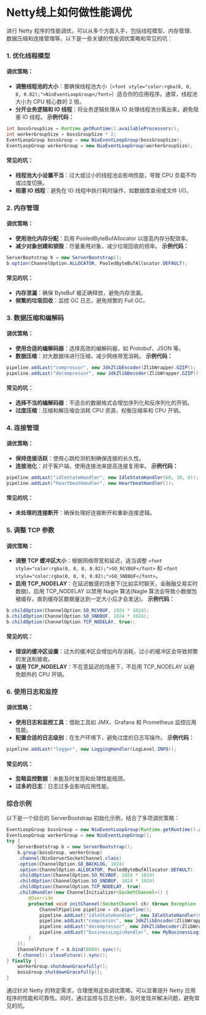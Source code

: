 # Netty线上如何做性能调优
<font style="color:rgba(0, 0, 0, 0.82);">进行 Netty 程序的性能调优，可以从多个方面入手，包括线程模型、内存管理、数据压缩和连接管理等。以下是一些关键的性能调优策略和常见的坑：</font>
### <font style="color:rgba(0, 0, 0, 0.82);">1. 优化线程模型</font>
#### <font style="color:rgba(0, 0, 0, 0.82);">调优策略：</font>
+ **<font style="color:rgba(0, 0, 0, 0.82);">调整线程池的大小</font>**<font style="color:rgba(0, 0, 0, 0.82);">：要确保线程池大小（</font>`<font style="color:rgba(0, 0, 0, 0.82);">NioEventLoopGroup</font>`<font style="color:rgba(0, 0, 0, 0.82);">）适合你的应用程序。通常，线程池大小为 CPU 核心数的 2 倍。</font>
+ **<font style="color:rgba(0, 0, 0, 0.82);">分开业务逻辑和 IO 线程</font>**<font style="color:rgba(0, 0, 0, 0.82);">：将业务逻辑处理从 IO 处理线程池分离出来，避免阻塞 IO 线程。</font>
**<font style="color:rgba(0, 0, 0, 0.82);">示例代码：</font>**
```java
int bossGroupSize = Runtime.getRuntime().availableProcessors();  
int workerGroupSize = bossGroupSize * 2;  
EventLoopGroup bossGroup = new NioEventLoopGroup(bossGroupSize);  
EventLoopGroup workerGroup = new NioEventLoopGroup(workerGroupSize);
```
#### <font style="color:rgba(0, 0, 0, 0.82);">常见的坑：</font>
+ **<font style="color:rgba(0, 0, 0, 0.82);">线程池大小设置不当</font>**<font style="color:rgba(0, 0, 0, 0.82);">：过大或过小的线程池会影响性能，导致 CPU 负载不均或过度切换。</font>
+ **<font style="color:rgba(0, 0, 0, 0.82);">阻塞 IO 线程</font>**<font style="color:rgba(0, 0, 0, 0.82);">：避免在 IO 线程中执行耗时操作，如数据库查询或文件 I/O。</font>
### <font style="color:rgba(0, 0, 0, 0.82);">2. 内存管理</font>
#### <font style="color:rgba(0, 0, 0, 0.82);">调优策略：</font>
+ **<font style="color:rgba(0, 0, 0, 0.82);">使用池化内存分配</font>**<font style="color:rgba(0, 0, 0, 0.82);">：启用 PooledByteBufAllocator 以提高内存分配效率。</font>
+ **<font style="color:rgba(0, 0, 0, 0.82);">减少对象创建和销毁</font>**<font style="color:rgba(0, 0, 0, 0.82);">：尽量重用对象，减少垃圾回收的频率。</font>
**<font style="color:rgba(0, 0, 0, 0.82);">示例代码：</font>**
```java
ServerBootstrap b = new ServerBootstrap();  
b.option(ChannelOption.ALLOCATOR, PooledByteBufAllocator.DEFAULT);
```
#### <font style="color:rgba(0, 0, 0, 0.82);">常见的坑：</font>
+ **<font style="color:rgba(0, 0, 0, 0.82);">内存泄漏</font>**<font style="color:rgba(0, 0, 0, 0.82);">：确保 ByteBuf 被正确释放，避免内存泄漏。</font>
+ **<font style="color:rgba(0, 0, 0, 0.82);">频繁的垃圾回收</font>**<font style="color:rgba(0, 0, 0, 0.82);">：监控 GC 日志，避免频繁的 Full GC。</font>
### <font style="color:rgba(0, 0, 0, 0.82);">3. 数据压缩和编解码</font>
#### <font style="color:rgba(0, 0, 0, 0.82);">调优策略：</font>
+ **<font style="color:rgba(0, 0, 0, 0.82);">使用合适的编解码器</font>**<font style="color:rgba(0, 0, 0, 0.82);">：选择高效的编解码器，如 Protobuf、JSON 等。</font>
+ **<font style="color:rgba(0, 0, 0, 0.82);">数据压缩</font>**<font style="color:rgba(0, 0, 0, 0.82);">：对大数据块进行压缩，减少网络带宽消耗。</font>
**<font style="color:rgba(0, 0, 0, 0.82);">示例代码：</font>**
```java
pipeline.addLast("compressor", new JdkZlibEncoder(ZlibWrapper.GZIP));  
pipeline.addLast("decompressor", new JdkZlibDecoder(ZlibWrapper.GZIP));
```
#### <font style="color:rgba(0, 0, 0, 0.82);">常见的坑：</font>
+ **<font style="color:rgba(0, 0, 0, 0.82);">选择不当的编解码器</font>**<font style="color:rgba(0, 0, 0, 0.82);">：不适合的数据格式会增加序列化和反序列化的开销。</font>
+ **<font style="color:rgba(0, 0, 0, 0.82);">过度压缩</font>**<font style="color:rgba(0, 0, 0, 0.82);">：压缩和解压缩会消耗 CPU 资源，权衡压缩率和 CPU 开销。</font>
### <font style="color:rgba(0, 0, 0, 0.82);">4. 连接管理</font>
#### <font style="color:rgba(0, 0, 0, 0.82);">调优策略：</font>
+ **<font style="color:rgba(0, 0, 0, 0.82);">保持连接活跃</font>**<font style="color:rgba(0, 0, 0, 0.82);">：使用心跳检测机制确保连接的长久性。</font>
+ **<font style="color:rgba(0, 0, 0, 0.82);">连接池化</font>**<font style="color:rgba(0, 0, 0, 0.82);">：对于客户端，使用连接池来提高连接复用率。</font>
**<font style="color:rgba(0, 0, 0, 0.82);">示例代码：</font>**
```java
pipeline.addLast("idleStateHandler", new IdleStateHandler(60, 30, 0));  
pipeline.addLast("heartbeatHandler", new HeartbeatHandler());
```
#### <font style="color:rgba(0, 0, 0, 0.82);">常见的坑：</font>
+ **<font style="color:rgba(0, 0, 0, 0.82);">未处理的连接断开</font>**<font style="color:rgba(0, 0, 0, 0.82);">：确保处理好连接断开和重新连接逻辑。</font>
### <font style="color:rgba(0, 0, 0, 0.82);">5. 调整 TCP 参数</font>
#### <font style="color:rgba(0, 0, 0, 0.82);">调优策略：</font>
+ **<font style="color:rgba(0, 0, 0, 0.82);">调整 TCP 缓冲区大小</font>**<font style="color:rgba(0, 0, 0, 0.82);">：根据网络带宽和延迟，适当调整</font><font style="color:rgba(0, 0, 0, 0.82);"> </font>`<font style="color:rgba(0, 0, 0, 0.82);">SO_RCVBUF</font>`<font style="color:rgba(0, 0, 0, 0.82);"> </font><font style="color:rgba(0, 0, 0, 0.82);">和</font><font style="color:rgba(0, 0, 0, 0.82);"> </font>`<font style="color:rgba(0, 0, 0, 0.82);">SO_SNDBUF</font>`<font style="color:rgba(0, 0, 0, 0.82);">。</font>
+ **<font style="color:rgba(0, 0, 0, 0.82);">启用 TCP_NODELAY</font>**<font style="color:rgba(0, 0, 0, 0.82);">：在延迟敏感的场景下(比如实时聊天，金融融交易实时数据)，启用 TCP_NODELAY 以禁用 Nagle 算法(Nagle 算法会导致小数据包被缓存，直到缓存区数据量达到一定大小后才会发送)。</font>
**<font style="color:rgba(0, 0, 0, 0.82);">示例代码：</font>**
```java
b.childOption(ChannelOption.SO_RCVBUF, 1024 * 1024);  
b.childOption(ChannelOption.SO_SNDBUF, 1024 * 1024);  
b.childOption(ChannelOption.TCP_NODELAY, true);
```
#### <font style="color:rgba(0, 0, 0, 0.82);">常见的坑：</font>
+ **<font style="color:rgba(0, 0, 0, 0.82);">错误的缓冲区设置</font>**<font style="color:rgba(0, 0, 0, 0.82);">：过大的缓冲区会增加内存消耗，过小的缓冲区会导致频繁的发送和接收。</font>
+ **<font style="color:rgba(0, 0, 0, 0.82);">误用 TCP_NODELAY</font>**<font style="color:rgba(0, 0, 0, 0.82);">：不在意延迟的场景下，不启用 TCP_NODELAY 以避免额外的 CPU 开销。</font>
#### <font style="color:rgba(0, 0, 0, 0.82);"></font>
#### 
### <font style="color:rgba(0, 0, 0, 0.82);">6. 使用日志和监控</font>
#### <font style="color:rgba(0, 0, 0, 0.82);">调优策略：</font>
+ **<font style="color:rgba(0, 0, 0, 0.82);">使用日志和监控工具</font>**<font style="color:rgba(0, 0, 0, 0.82);">：借助工具如 JMX、Grafana 和 Prometheus 监控应用性能。</font>
+ **<font style="color:rgba(0, 0, 0, 0.82);">配置合适的日志级别</font>**<font style="color:rgba(0, 0, 0, 0.82);">：在生产环境下，避免过度的日志写操作。</font>
**<font style="color:rgba(0, 0, 0, 0.82);">示例代码：</font>**
```java
pipeline.addLast("logger", new LoggingHandler(LogLevel.INFO));
```
#### <font style="color:rgba(0, 0, 0, 0.82);">常见的坑：</font>
+ **<font style="color:rgba(0, 0, 0, 0.82);">忽略监控数据</font>**<font style="color:rgba(0, 0, 0, 0.82);">：未能及时发现和处理性能瓶颈。</font>
+ **<font style="color:rgba(0, 0, 0, 0.82);">过多的日志</font>**<font style="color:rgba(0, 0, 0, 0.82);">：日志过多会影响应用性能。</font>
### <font style="color:rgba(0, 0, 0, 0.82);">综合示例</font>
<font style="color:rgba(0, 0, 0, 0.82);">以下是一个综合的 ServerBootstrap 初始化示例，结合了多项调优策略：</font>
```java
EventLoopGroup bossGroup = new NioEventLoopGroup(Runtime.getRuntime().availableProcessors());  
EventLoopGroup workerGroup = new NioEventLoopGroup();  
try {  
    ServerBootstrap b = new ServerBootstrap();  
    b.group(bossGroup, workerGroup)  
    .channel(NioServerSocketChannel.class)  
    .option(ChannelOption.SO_BACKLOG, 1024)  
    .option(ChannelOption.ALLOCATOR, PooledByteBufAllocator.DEFAULT)  
    .childOption(ChannelOption.SO_RCVBUF, 1024 * 1024)  
    .childOption(ChannelOption.SO_SNDBUF, 1024 * 1024)  
    .childOption(ChannelOption.TCP_NODELAY, true)  
    .childHandler(new ChannelInitializer<SocketChannel>() {  
        @Override  
        protected void initChannel(SocketChannel ch) throws Exception {  
            ChannelPipeline pipeline = ch.pipeline();  
            pipeline.addLast("idleStateHandler", new IdleStateHandler(60, 30, 0));  
            pipeline.addLast("compressor", new JdkZlibEncoder(ZlibWrapper.GZIP));  
            pipeline.addLast("decompressor", new JdkZlibDecoder(ZlibWrapper.GZIP));  
            pipeline.addLast("businessLogicHandler", new MyBusinessLogicHandler());  
        }  
    });  
    ChannelFuture f = b.bind(8080).sync();  
    f.channel().closeFuture().sync();  
} finally {  
    workerGroup.shutdownGracefully();  
    bossGroup.shutdownGracefully();  
}
```
<font style="color:rgba(0, 0, 0, 0.82);">通过针对 Netty 的特定需求，合理使用这些调优策略，可以显著提升 Netty 应用程序的性能和可靠性。同时，通过监控与日志分析，及时发现并解决问题，避免常见的坑。</font>
### <font style="color:rgba(0, 0, 0, 0.82);"></font>
```java
```
